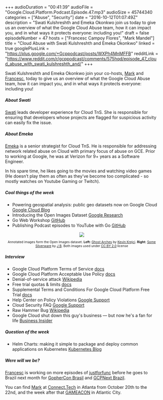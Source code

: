 +++
audioDuration = "00:41:39"
audioFile = "Google.Cloud.Platform.Podcast.Episode.47.mp3"
audioSize = 45744340
categories = ["Abuse", "Security"]
date = "2016-10-12T01:07:49Z"
description = "Swati Kulshreshth and Emeka Okonkwo join us today to give us an overview of what the Google Cloud Abuse team, how it can impact you, and in what ways it protects everyone: including you!"
draft = false
episodeNumber = 47
hosts = ["Francesc Campoy Flores", "Mark Mandel"]
title = "Cloud Abuse with Swati Kulshreshth and Emeka Okonkwo"
linked = true
googlePlusLink = "https://plus.google.com/+Gcppodcast/posts/WXPh4MnMFFB"
redditLink = "https://www.reddit.com/r/gcppodcast/comments/575hqd/episode_47_cloud_abuse_with_swati_kulshreshth_and/"
+++

Swati Kulshreshth and Emeka Okonkwo join your co-hosts,
[Mark](https://twitter.com/neurotic) and [Francesc](https://twitter.com/francesc),
today to give us an overview of what the Google Cloud Abuse team,
how it can impact you, and in what ways it protects everyone: including you!

<!--more-->

##### About Swati

[Swati](https://www.linkedin.com/in/swatikulshreshth) leads developer experience
for Cloud TnS. She is responsible for ensuring that developers whose projects are
flagged for suspicious activity can easily fix the issue.

##### About Emeka

[Emeka](https://www.linkedin.com/in/emeka-okonkwo-97b96585) is a senior strategist
for Cloud TnS. He is responsible for addressing network related abuse on Cloud with
primary focus of abuse on GCE. Prior to working at Google, he was at Verizon for
9+ years as a Software Engineer.

In his spare time, he likes going to the movies and watching video games (He
doesn’t play them as often as they’ve become too complicated - so mostly watches
on Youtube Gaming or Twitch).

##### Cool things of the week

- Powering geospatial analysis: public geo datasets now on Google Cloud [Google Cloud Blog](https://cloudplatform.googleblog.com/2016/10/powering-geospatial-analysis-public-geo-datasets-now-on-Google-Cloud.html)
- Introducing the Open Images Dataset [Google Research](https://research.googleblog.com/2016/09/introducing-open-images-dataset.html)
- Go Web Workshop [GitHub](https://github.com/campoy/go-web-workshop)
- Publishing Podcast episodes to YouTube with Go [GitHub](https://github.com/campoy/podcast-to-youtube)

<div style="text-align: center">
  <img src="https://3.bp.blogspot.com/-K7oXk2v5Buk/V-2c0Cd_M-I/AAAAAAAABUE/Zl4wdW_T5rAJiYTfgG2HcYsGOjc3hOGrgCLcB/s640/Open%2BImages.png" style="margin: auto;">
  <p style="font-size: 0.75em">Annotated images form the Open Images dataset. <b>Left:</b> <a href="https://www.flickr.com/photos/kevinkrejci/2957748348">Ghost Arches</a> by <a href="https://www.flickr.com/photos/kevinkrejci/">Kevin Krejci</a>. <b>Right:</b>  <a href="https://www.flickr.com/photos/lobsterstew/3197736453">Some Silverware</a> by <a href="https://www.flickr.com/photos/lobsterstew/">J B</a>. Both images used under <a href="https://creativecommons.org/licenses/by/2.0/">CC BY 2.0</a> license</p>
</div>

##### Interview

- Google Cloud Platform Terms of Service [docs](https://cloud.google.com/terms/)
- Google Cloud Platform Acceptable Use Policy [docs](https://cloud.google.com/terms/aup)
- Denial-of-service attack [Wikipedia](https://en.wikipedia.org/wiki/Denial-of-service_attack)
- Free trial quotas & limits [docs](https://cloud.google.com/free-trial/docs/free-trial-quotas)
- Supplemental Terms and Conditions For Google Cloud Platform Free Trial [docs](https://cloud.google.com/terms/free-trial/)
- Help Center on Policy Violations [Google Support](https://support.google.com/cloud/answer/7002354?hl=en&ref_topic=3473162)
- Cloud Security FAQ [Google Support](https://support.google.com/cloud/answer/6262505?hl=en&ref_topic=6237043)
- Raw Hammer Bug [Wikipedia](https://en.wikipedia.org/wiki/Row_hammer)
- Google Cloud shut down this guy's business — but now he's a fan for life [Business Insider](http://www.businessinsider.com/google-cloud-won-skeptic-after-shutting-site-down-2016-8)

##### Question of the week

- Helm Charts: making it simple to package and deploy common applications on Kubernetes [Kubernetes Blog](http://blog.kubernetes.io/2016/10/helm-charts-making-it-simple-to-package-and-deploy-apps-on-kubernetes.html)

##### Were will we be?

[Francesc](https://twitter.com/francesc) is working on more episodes of
[justforfunc](https://youtube.com/c/justforfunc) before he goes to Brazil
next month for [GopherCon Brasil](https://2016.gopherconbr.org/en/) and
[GCPNext Brazil](https://cloudplatformonline.com/NEXT2016-Brazil.html).

You can find [Mark](https://twitter.com/neurotic) at [Connect.Tech](http://connect-js.com/)
in Atlanta from October 20th to the 22nd, and the week after that [GAMEACON](http://www.gameacon.com/gameacon-ac)
in Atlantic City.